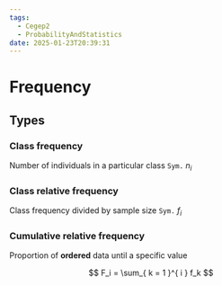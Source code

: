 ```yaml
---
tags:
  - Cegep2
  - ProbabilityAndStatistics
date: 2025-01-23T20:39:31
---
```


# Frequency

## Types

### Class frequency

Number of individuals in a particular class
`Sym.` $n_i$

### Class relative frequency

Class frequency divided by sample size
`Sym.` $f_i$

### Cumulative relative frequency

Proportion of **ordered** data until a specific value

$$
F_i = \sum_{ k = 1 }^{ i } f_k
$$